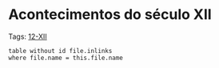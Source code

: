 # Acontecimentos do século XII

Tags: [12-XII](../12-XII.md)

```dataview
table without id file.inlinks
where file.name = this.file.name
```
